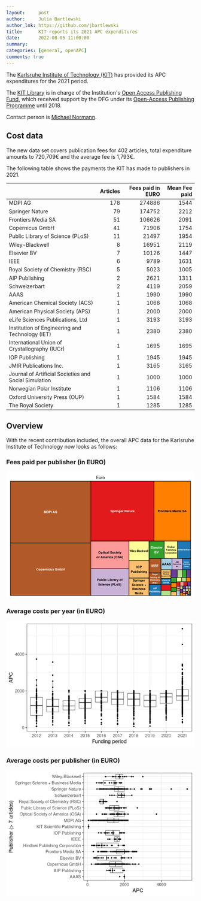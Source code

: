 ```yaml
---
layout:     post
author:     Julia Bartlewski
author_lnk: https://github.com/jbartlewski
title:      KIT reports its 2021 APC expenditures
date:       2022-08-05 11:00:00
summary:    
categories: [general, openAPC]
comments: true
---
```





The [Karlsruhe Institute of Technology (KIT)](http://www.kit.edu/english/) has provided its APC expenditures for the 2021 period.

The [KIT Library](http://www.bibliothek.kit.edu/cms/english/) is in charge of the Institution's [Open Access Publishing Fund](http://www.bibliothek.kit.edu/cms/english/kit-publication-fund.php), which received support by the DFG under its [Open-Access Publishing Programme](https://www.dfg.de/en/research_funding/programmes/infrastructure/lis/open_access/infrastructure_funding/index.html#4) until 2018.

Contact person is [Michael Normann](https://www.bibliothek.kit.edu/mitarbeiter_160.php).

## Cost data



The new data set covers publication fees for 402 articles, total expenditure amounts to 720,709€ and the average fee is 1,793€.

The following table shows the payments the KIT has made to publishers in 2021.


|                                                      | Articles| Fees paid in EURO| Mean Fee paid|
|:-----------------------------------------------------|--------:|-----------------:|-------------:|
|MDPI AG                                               |      178|            274886|          1544|
|Springer Nature                                       |       79|            174752|          2212|
|Frontiers Media SA                                    |       51|            106626|          2091|
|Copernicus GmbH                                       |       41|             71908|          1754|
|Public Library of Science (PLoS)                      |       11|             21497|          1954|
|Wiley-Blackwell                                       |        8|             16951|          2119|
|Elsevier BV                                           |        7|             10126|          1447|
|IEEE                                                  |        6|              9789|          1631|
|Royal Society of Chemistry (RSC)                      |        5|              5023|          1005|
|AIP Publishing                                        |        2|              2621|          1311|
|Schweizerbart                                         |        2|              4119|          2059|
|AAAS                                                  |        1|              1990|          1990|
|American Chemical Society (ACS)                       |        1|              1068|          1068|
|American Physical Society (APS)                       |        1|              2000|          2000|
|eLife Sciences Publications, Ltd                      |        1|              3193|          3193|
|Institution of Engineering and Technology (IET)       |        1|              2380|          2380|
|International Union of Crystallography (IUCr)         |        1|              1695|          1695|
|IOP Publishing                                        |        1|              1945|          1945|
|JMIR Publications Inc.                                |        1|              3165|          3165|
|Journal of Artificial Societies and Social Simulation |        1|              1000|          1000|
|Norwegian Polar Institute                             |        1|              1106|          1106|
|Oxford University Press (OUP)                         |        1|              1584|          1584|
|The Royal Society                                     |        1|              1285|          1285|

## Overview

With the recent contribution included, the overall APC data for the Karlsruhe Institute of Technology now looks as follows:

### Fees paid per publisher (in EURO)

![plot of chunk tree_kit_2022_08_22_full](/figure/tree_kit_2022_08_22_full-1.png)

###  Average costs per year (in EURO)

![plot of chunk box_kit_2022_08_22_year_full](/figure/box_kit_2022_08_22_year_full-1.png)

###  Average costs per publisher (in EURO)

![plot of chunk box_kit_2022_08_22_publisher_full](/figure/box_kit_2022_08_22_publisher_full-1.png)
